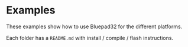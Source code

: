 # Examples

These examples show how to use Bluepad32 for the different platforms.

Each folder has a `README.md` with install / compile / flash instructions.

